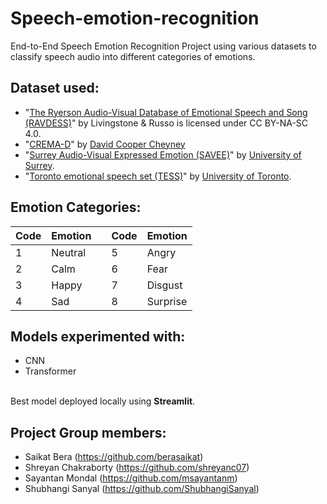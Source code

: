 # Speech-emotion-recognition
End-to-End Speech Emotion Recognition Project using various datasets to classify speech audio into different categories of emotions.

## Dataset used: 
- "[The Ryerson Audio-Visual Database of Emotional Speech and Song (RAVDESS)](https://www.kaggle.com/datasets/uwrfkaggler/ravdess-emotional-speech-audio)" by Livingstone & Russo is licensed under CC BY-NA-SC 4.0.
- "[CREMA-D](https://www.kaggle.com/datasets/ejlok1/cremad)" by [David Cooper Cheyney](https://github.com/CheyneyComputerScience/CREMA-D)
- "[Surrey Audio-Visual Expressed Emotion (SAVEE)](https://www.kaggle.com/datasets/ejlok1/surrey-audiovisual-expressed-emotion-savee)" by [University of Surrey](http://kahlan.eps.surrey.ac.uk/savee/Database.html).
- "[Toronto emotional speech set (TESS)](https://www.kaggle.com/datasets/ejlok1/toronto-emotional-speech-set-tess)" by [University of Toronto](https://tspace.library.utoronto.ca/handle/1807/24487).

## Emotion Categories:
| Code | Emotion |   | Code | Emotion |
|------|---------|---|------|---------|
| 1    | Neutral |   | 5    | Angry   |
| 2    | Calm    |   | 6    | Fear    |
| 3    | Happy   |   | 7    | Disgust |
| 4    | Sad     |   | 8    | Surprise|

## Models experimented with:
- CNN
- Transformer

<br> Best model deployed locally using **Streamlit**.

## Project Group members:
- Saikat Bera (https://github.com/berasaikat)
- Shreyan Chakraborty (https://github.com/shreyanc07)
- Sayantan Mondal (https://github.com/msayantanm)
- Shubhangi Sanyal (https://github.com/ShubhangiSanyal)
